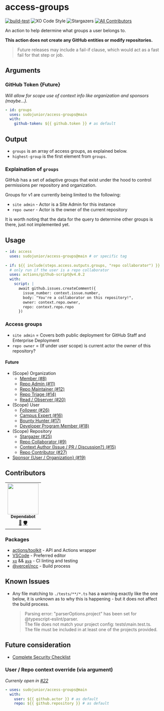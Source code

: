 # access-groups

[![build-test](https://github.com/sudojunior/access-groups/actions/workflows/test.yml/badge.svg)](https://github.com/sudojunior/access-groups/actions/workflows/test.yml)
![XO Code Style](https://badgen.net/badge/code%20style/XO/5ed9c7)
![Stargazers](https://badgen.net/github/stars/sudojunior/access-groups)<!-- ALL-CONTRIBUTORS-BADGE:START - Do not remove or modify this section -->
[![All Contributors](https://img.shields.io/badge/all_contributors-0-orange.svg?style=flat-square)](#contributors-)
<!-- ALL-CONTRIBUTORS-BADGE:END -->

An action to help determine what groups a user belongs to.

**This action does not create any GitHub entities or modify repositories.**

> Future releases may include a fail-if clause, which would act as a fast fail for that step or job.

## Arguments

### GitHub Token {Future}

*Will allow for scope use of context info like organization and sponsors (maybe...).*

```yaml
- id: groups
  uses: sudojunior/access-groups@main
  with:
    github-token: ${{ github.token }} # as default
```

## Output

- `groups` is an array of access groups, as explained below.
- `highest-group` is the first element from `groups`.

### Explaination of `groups`

GitHub has a set of adaptive groups that exist under the hood to control permissions per repository and organization.

Groups for v1 are currently being limited to the following:

- `site admin` - Actor is a Site Admin for this instance
- `repo owner` - Actor is the owner of the current repository

It is worth noting that the data for the query to determine other groups is there, just not implemented yet.

## Usage

```yaml
- id: access
  uses: sudojunior/access-groups@main # or specific tag
  
- if: ${{ include(steps.access.outputs.groups, "repo collaborator") }}
  # only run if the user is a repo collaborator
  uses: actions/github-script@v4.0.2
  with:
    script: |
      await github.issues.createComment({
        issue_number: context.issue.number,
        body: "You're a collaborator on this repository!",
        owner: context.repo.owner,
        repo: context.repo.repo
      })
```

### Access groups

- `site admin` = Covers both public deployment for GitHub Staff and Enterprise Deployment
- `repo owner` = (If under user scope) is current actor the owner of this repository?

#### Future

- (Scope) Organization
  - [Member (#8)](https://github.com/sudojunior/access-groups/issues/8)
  - [Repo Admin (#11)](https://github.com/sudojunior/access-groups/issues/11)
  - [Repo Maintainer (#12)](https://github.com/sudojunior/access-groups/issues/12)
  - [Repo Triage (#14)](https://github.com/sudojunior/access-groups/issues/14)
  - [Read / Observer (#20)](https://github.com/sudojunior/access-groups/issues/20)
- (Scope) User
  - [Follower (#26)](https://github.com/sudojunior/access-groups/issues/26)
  - [Campus Expert (#16)](https://github.com/sudojunior/access-groups/issues/16)
  - [Bounty Hunter (#17)](https://github.com/sudojunior/access-groups/issues/17)
  - [Developer Program Member (#18)](https://github.com/sudojunior/access-groups/issues/18)
- (Scope) Repository
  - [Stargazer (#25)](https://github.com/sudojunior/access-groups/issues/25)
  - [Repo Collaborator (#9)](https://github.com/sudojunior/access-groups/issues/9)
  - [Context Author {Issue / PR / Discussion?} (#15)](https://github.com/sudojunior/access-groups/issues/15)
  - [Repo Contributor (#27)](https://github.com/sudojunior/access-groups/issues/27)
- [Sponsor {User / Organization} (#19)](https://github.com/sudojunior/access-groups/issues/19)

## Contributors

<!-- ALL-CONTRIBUTORS-LIST:START - Do not remove or modify this section -->
<!-- prettier-ignore-start -->
<!-- markdownlint-disable -->
<table>
  <tr>
    <td align="center"><a href="https://github.com/features/security"><img src="https://avatars.githubusercontent.com/u/27347476?v=4?s=100" width="100px;" alt=""/><br /><sub><b>Dependabot</b></sub></a><br /><a href="#maintenance-dependabot" title="Maintenance">🚧</a> <a href="#security-dependabot" title="Security">🛡️</a></td>
  </tr>
</table>

<!-- markdownlint-restore -->
<!-- prettier-ignore-end -->

<!-- ALL-CONTRIBUTORS-LIST:END -->

### Packages

- [actions/toolkit](https://github.com/actions/toolkit) - API and Actions wrapper
- [VSCode](https://github.com/Microsoft/vscode) - Preferred editor
- [`xo`](https://github.com/xojs/xo) && [`ava`](https://github.com/avajs/ava) - CI linting and testing
- [@vercel/ncc](https://github.com/vercel/ncc) - Build process

## Known Issues

- Any file matching to `./tests/**/*.ts` has a warning exactly like the one below, it is unknown as to why this is happening - but it does not affect the build process.
  > Parsing error: "parserOptions.project" has been set for @typescript-eslint/parser.  
    The file does not match your project config: tests\main.test.ts.  
    The file must be included in at least one of the projects provided.

## Future consideration

- [Complete Security Checklist](https://github.com/sudojunior/access-groups/security)

### User / Repo context override (via argument)

*Currenly open in [#22](https://github.com/sudojunior/access-groups/issues/22)*

```yaml
- uses: sudojunior/access-groups@main
  with:
    user: ${{ github.actor }} # as default
    repo: ${{ github.repository }} # as default
```